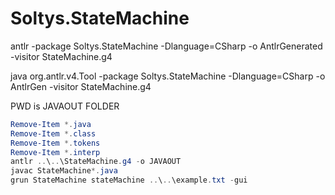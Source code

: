 # Soltys.StateMachine


antlr -package Soltys.StateMachine -Dlanguage=CSharp -o AntlrGenerated -visitor StateMachine.g4

java org.antlr.v4.Tool -package Soltys.StateMachine -Dlanguage=CSharp -o AntlrGen -visitor StateMachine.g4


PWD is JAVAOUT FOLDER

```powershell
Remove-Item *.java
Remove-Item *.class
Remove-Item *.tokens
Remove-Item *.interp
antlr ..\..\StateMachine.g4 -o JAVAOUT
javac StateMachine*.java
grun StateMachine stateMachine ..\..\example.txt -gui
```
